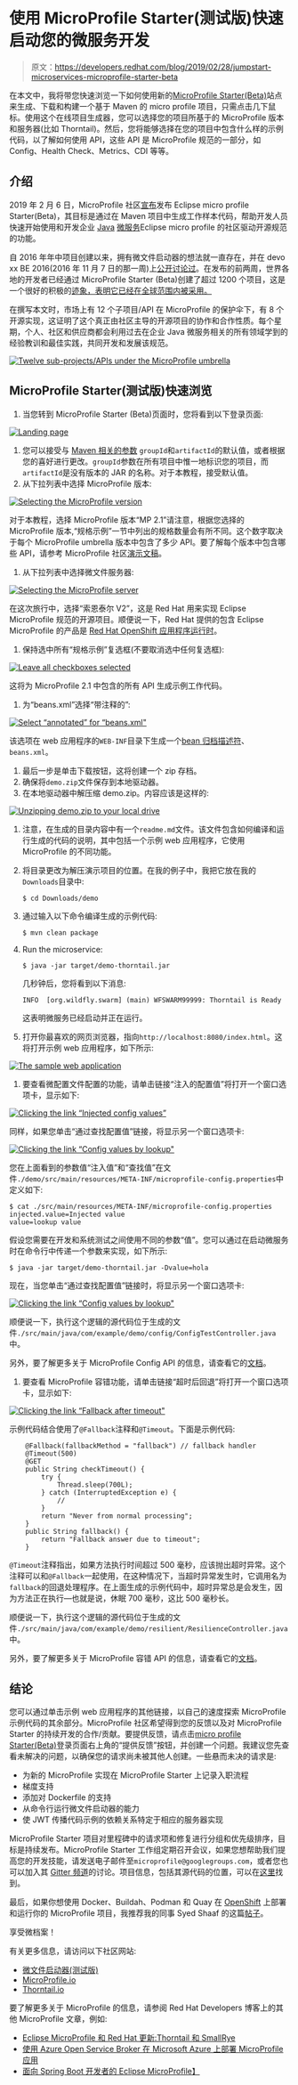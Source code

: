 # 使用 MicroProfile Starter(测试版)快速启动您的微服务开发

> 原文：<https://developers.redhat.com/blog/2019/02/28/jumpstart-microservices-microprofile-starter-beta>

在本文中，我将带您快速浏览一下如何使用新的[MicroProfile Starter(Beta)](https://start.microprofile.io/)站点来生成、下载和构建一个基于 Maven 的 micro profile 项目，只需点击几下鼠标。使用这个在线项目生成器，您可以选择您的项目所基于的 MicroProfile 版本和服务器(比如 Thorntail)。然后，您将能够选择在您的项目中包含什么样的示例代码，以了解如何使用 API，这些 API 是 MicroProfile 规范的一部分，如 Config、Health Check、Metrics、CDI 等等。

## 介绍

2019 年 2 月 6 日，MicroProfile 社区[宣布](https://microprofile.io/2019/02/06/eclipse-microprofile-starter-beta-available/)发布 Eclipse micro profile Starter(Beta)，其目标是通过在 Maven 项目中生成工作样本代码，帮助开发人员快速开始使用和开发企业 [Java](https://developers.redhat.com/blog/category/java/) [微服务](https://developers.redhat.com/blog/category/microservices/)Eclipse micro profile 的社区驱动开源规范的功能。

自 2016 年年中项目创建以来，拥有微文件启动器的想法就一直存在，并在 devo xx BE 2016(2016 年 11 月 7 日的那一周)上[公开讨论过](https://www.youtube.com/watch?v=iG-XvoIfKtg&feature=youtu.be&t=3667)。在发布的前两周，世界各地的开发者已经通过 MicroProfile Starter (Beta)创建了超过 1200 个项目，这是一个很好的积极的[迹象，表明它已经在全球范围内被采用。](https://twitter.com/rmehmandarov/status/1098649776189566976)

在撰写本文时，市场上有 12 个子项目/API 在 MicroProfile 的保护伞下，有 8 个开源实现，这证明了这个真正由社区主导的开源项目的协作和合作性质。每个星期，个人、社区和供应商都会利用过去在企业 Java 微服务相关的所有领域学到的经验教训和最佳实践，共同开发和发展该规范。

[![Twelve sub-projects/APIs under the MicroProfile umbrella](img/964c953bd3a691d255b1b679373866b3.png)](https://developers.redhat.com/blog/wp-content/uploads/2019/02/MicroProfile2.2.png)

## MicroProfile Starter(测试版)快速浏览

1.  当您转到 MicroProfile Starter (Beta)页面时，您将看到以下登录页面:

[![Landing page](img/67e745813bc6f6961c3ee7d841607a6c.png)](https://developers.redhat.com/blog/wp-content/uploads/2019/02/Starter-landing-page.png)

1.  您可以接受与 [Maven 相关的参数](https://maven.apache.org/guides/mini/guide-naming-conventions.html) `groupId`和`artifactId`的默认值，或者根据您的喜好进行更改。`groupId`参数在所有项目中惟一地标识您的项目，而`artifactId`是没有版本的 JAR 的名称。对于本教程，接受默认值。
2.  从下拉列表中选择 MicroProfile 版本:

[![Selecting the MicroProfile version](img/3d443435ce4ef01508217fa5e4c190e4.png)](https://developers.redhat.com/blog/wp-content/uploads/2019/02/MicroProfile-versions.png)

对于本教程，选择 MicroProfile 版本“MP 2.1”请注意，根据您选择的 MicroProfile 版本,“规格示例”一节中列出的规格数量会有所不同。这个数字取决于每个 MicroProfile umbrella 版本中包含了多少 API。要了解每个版本中包含哪些 API，请参考 MicroProfile 社区[演示文稿](https://docs.google.com/presentation/d/1BYfVqnBIffh-QDIrPyromwc9YSwIbsawGUECSsrSQB0/edit#slide=id.g4ef35057a0_6_205)。

1.  从下拉列表中选择微文件服务器:

[![Selecting the MicroProfile server](img/e314865efadec7f0b913764a5d7505f6.png)](https://developers.redhat.com/blog/wp-content/uploads/2019/02/MicroProfile-server.png)

在这次旅行中，选择“索恩泰尔 V2”，这是 Red Hat 用来实现 Eclipse MicroProfile 规范的开源项目。顺便说一下，Red Hat 提供的包含 Eclipse MicroProfile 的产品是 [Red Hat OpenShift 应用程序运行时](https://developers.redhat.com/products/rhoar/overview)。

1.  保持选中所有“规格示例”复选框(不要取消选中任何复选框):

[![Leave all checkboxes selected](img/803b1b79db303369ae99a7b1fea51307.png)](https://developers.redhat.com/blog/wp-content/uploads/2019/02/Examples-of-specifications.png)

这将为 MicroProfile 2.1 中包含的所有 API 生成示例工作代码。

1.  为“beans.xml”选择“带注释的”:

[![Select “annotated” for “beans.xml"](img/eacc7889a764b389da050e1eef3d25bc.png)](https://developers.redhat.com/blog/wp-content/uploads/2019/02/annotated-beansXML.png)

该选项在 web 应用程序的`WEB-INF`目录下生成一个[bean 归档描述符](https://github.com/cdi-spec/cdi-spec.org/blob/master/_faq/intro/4-what-is-beans-xml-and-why-do-i-need-it.asciidoc)、`beans.xml`。

1.  最后一步是单击下载按钮，这将创建一个 zip 存档。
2.  确保将`demo.zip`文件保存到本地驱动器。
3.  在本地驱动器中解压缩 demo.zip。内容应该是这样的:

[![Unzipping demo.zip to your local drive](img/452ffcb518a06e839e3203d7453fb5de.png)](https://developers.redhat.com/blog/wp-content/uploads/2019/02/demoZipContents.png)

1.  注意，在生成的目录内容中有一个`readme.md`文件。该文件包含如何编译和运行生成的代码的说明，其中包括一个示例 web 应用程序，它使用 MicroProfile 的不同功能。
2.  将目录更改为解压演示项目的位置。在我的例子中，我把它放在我的`Downloads`目录中:

    ```
    $ cd Downloads/demo
    ```

3.  通过输入以下命令编译生成的示例代码:

    ```
    $ mvn clean package
    ```

4.  Run the microservice:

    ```
    $ java -jar target/demo-thorntail.jar
    ```

    几秒钟后，您将看到以下消息:

    ```
    INFO  [org.wildfly.swarm] (main) WFSWARM99999: Thorntail is Ready
    ```

    这表明微服务已经启动并正在运行。

5.  打开你最喜欢的网页浏览器，指向`http://localhost:8080/index.html`。这将打开示例 web 应用程序，如下所示:

[![The sample web application](img/b0ae5809b12cd2459cbaf917bdd08c8c.png)](https://developers.redhat.com/blog/wp-content/uploads/2019/02/GeneratedWebAppLandingPage.png)

1.  要查看微配置文件配置的功能，请单击链接“注入的配置值”将打开一个窗口选项卡，显示如下:

[![Clicking the link “Injected config values” ](img/1178f482e28f29e9a0bac30e45e24bfb.png)](https://developers.redhat.com/blog/wp-content/uploads/2019/02/InjectedConfigValue.png)

同样，如果您单击“通过查找配置值”链接，将显示另一个窗口选项卡:

[![Clicking the link “Config values by lookup"](img/a84eec24356737005f990f147b238bbd.png)](https://developers.redhat.com/blog/wp-content/uploads/2019/02/LookupConfigValue.png)

您在上面看到的参数值“注入值”和“查找值”在文件`./demo/src/main/resources/META-INF/microprofile-config.properties`中定义如下:

```
$ cat ./src/main/resources/META-INF/microprofile-config.properties
injected.value=Injected value
value=lookup value
```

假设您需要在开发和系统测试之间使用不同的参数“值”。您可以通过在启动微服务时在命令行中传递一个参数来实现，如下所示:

```
$ java -jar target/demo-thorntail.jar -Dvalue=hola
```

现在，当您单击“通过查找配置值”链接时，将显示另一个窗口选项卡:

[![Clicking the link “Config values by lookup"](img/4bf326eca0eb6bdc1cb2e583c23fa3c4.png)](https://developers.redhat.com/blog/wp-content/uploads/2019/02/HolaLookupConfigValue.png)

顺便说一下，执行这个逻辑的源代码位于生成的文件`./src/main/java/com/example/demo/config/ConfigTestController.java`中。

另外，要了解更多关于 MicroProfile Config API 的信息，请查看它的[文档](https://github.com/eclipse/microprofile-config/releases/download/1.3/microprofile-config-spec-1.3.pdf)。

1.  要查看 MicroProfile 容错功能，请单击链接“超时后回退”将打开一个窗口选项卡，显示如下:

[![Clicking the link “Fallback after timeout"](img/da5598dc0c4276a02c2928ed51dc8bfe.png)](https://developers.redhat.com/blog/wp-content/uploads/2019/02/FallbackAfterTimeout.png)

示例代码结合使用了`@Fallback`注释和`@Timeout`。下面是示例代码:

```
    @Fallback(fallbackMethod = "fallback") // fallback handler
    @Timeout(500)
    @GET
    public String checkTimeout() {
        try {
            Thread.sleep(700L);
        } catch (InterruptedException e) {
            //
        }
        return "Never from normal processing";
    }
    public String fallback() {
        return "Fallback answer due to timeout";
    }

```

`@Timeout`注释指出，如果方法执行时间超过 500 毫秒，应该抛出超时异常。这个注释可以和`@Fallback`一起使用，在这种情况下，当超时异常发生时，它调用名为`fallback`的回退处理程序。在上面生成的示例代码中，超时异常总是会发生，因为方法正在执行—也就是说，休眠 700 毫秒，这比 500 毫秒长。

顺便说一下，执行这个逻辑的源代码位于生成的文件`./src/main/java/com/example/demo/resilient/ResilienceController.java`中。

另外，要了解更多关于 MicroProfile 容错 API 的信息，请查看它的[文档](https://github.com/eclipse/microprofile-opentracing/releases/download/1.2/microprofile-opentracing-spec-1.2.pdf)。

## 结论

您可以通过单击示例 web 应用程序的其他链接，以自己的速度探索 MicroProfile 示例代码的其余部分。MicroProfile 社区希望得到您的反馈以及对 MicroProfile Starter 的持续开发的合作/贡献。要提供反馈，请点击[micro profile Starter(Beta)](https://start.microprofile.io/)登录页面右上角的“提供反馈”按钮，并创建一个问题。我建议您先查看未解决的问题，以确保您的请求尚未被其他人创建。一些悬而未决的请求是:

*   为新的 MicroProfile 实现在 MicroProfile Starter 上记录入职流程
*   梯度支持
*   添加对 Dockerfile 的支持
*   从命令行运行微文件启动器的能力
*   使 JWT 传播代码示例的依赖关系特定于相应的服务器实现

MicroProfile Starter 项目对里程碑中的请求项和修复进行分组和优先级排序，目标是持续发布。MicroProfile Starter 工作组定期召开会议，如果您想帮助我们提高您的开发技能，请发送电子邮件至`microprofile@googlegroups.com`，或者您也可以加入其 [Gitter 频道](https://gitter.im/eclipse/microprofile-starter?utm_source=badge&utm_medium=badge&utm_campaign=pr-badge&utm_content=badge)的讨论。项目信息，包括其源代码的位置，可以在[这里](https://wiki.eclipse.org/MicroProfile/StarterPage)找到。

最后，如果你想使用 Docker、Buildah、Podman 和 Quay 在 [OpenShift](http://openshift.com/) 上部署和运行你的 MicroProfile 项目，我推荐我的同事 Syed Shaaf 的这篇[帖子](https://developers.redhat.com/blog/2019/02/26/create-java-8-runtime-container-image/)。

享受微档案！

有关更多信息，请访问以下社区网站:

*   [微文件启动器(测试版)](https://start.microprofile.io/)
*   [MicroProfile.io](https://microprofile.io/)
*   [Thorntail.io](https://thorntail.io/)

要了解更多关于 MicroProfile 的信息，请参阅 Red Hat Developers 博客上的其他 MicroProfile 文章，例如:

*   [Eclipse MicroProfile 和 Red Hat 更新:Thorntail 和 SmallRye](https://developers.redhat.com/blog/2018/08/23/eclipse-microprofile-and-red-hat-update-thorntail-and-smallrye/)
*   [使用 Azure Open Service Broker 在 Microsoft Azure 上部署 MicroProfile 应用](https://developers.redhat.com/blog/2018/10/17/microprofile-apps-azure-open-service-broker/)
*   [面向 Spring Boot 开发者的 Eclipse MicroProfile】](https://developers.redhat.com/blog/2018/11/21/eclipse-microprofile-for-spring-boot-developers/)